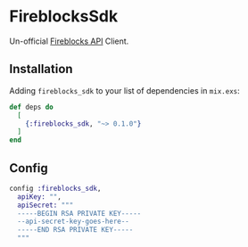 # FireblocksSdk

Un-official [Fireblocks API](https://docs.fireblocks.com/api/swagger-ui) Client.

## Installation

Adding `fireblocks_sdk` to your list of dependencies in `mix.exs`:

```elixir
def deps do
  [
    {:fireblocks_sdk, "~> 0.1.0"}
  ]
end
```

## Config

```elixir
config :fireblocks_sdk,
  apiKey: "",
  apiSecret: """
  -----BEGIN RSA PRIVATE KEY-----
  --api-secret-key-goes-here--
  -----END RSA PRIVATE KEY-----
  """
```
